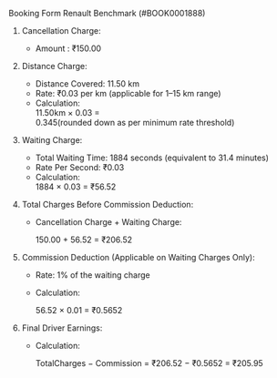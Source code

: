 
Booking Form Renault Benchmark (#BOOK0001888)

1. Cancellation Charge:  
   - Amount : ₹150.00 

2. Distance Charge:  
   - Distance Covered: 11.50 km  
   - Rate: ₹0.03 per km (applicable for 1–15 km range)  
   - Calculation:  
     11.50km × 0.03 = 0.345(rounded down as per minimum rate threshold)

3. Waiting Charge:  
   - Total Waiting Time: 1884 seconds (equivalent to 31.4 minutes)  
   - Rate Per Second: ₹0.03  
   - Calculation:  
     1884 × 0.03 = ₹56.52

4. Total Charges Before Commission Deduction:  
   - Cancellation Charge + Waiting Charge:  
      
        150.00 + 56.52 = ₹206.52 

5. Commission Deduction (Applicable on Waiting Charges Only):  
   - Rate: 1% of the waiting charge  
   - Calculation:  

     56.52 × 0.01 = ₹0.5652

6. Final Driver Earnings:  
   - Calculation:  
     
      TotalCharges − Commission = ₹206.52 − ₹0.5652 = ₹205.95 
